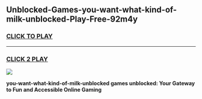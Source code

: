 
## Unblocked-Games-you-want-what-kind-of-milk-unblocked-Play-Free-92m4y
<h3>
<a href="https://premium76.site?title=you-want-what-kind-of-milk-unblocked&ref=10A">CLICK TO PLAY</a></h3>
<hr>

<h3>
<a href="https://premium76.site?title=you-want-what-kind-of-milk-unblocked&ref=10A">CLICK 2 PLAY</a>
  
</h3>

<a href="https://premium76.site?title=you-want-what-kind-of-milk-unblocked&ref=10A"><img src="https://clearcache.store/games.png"></a>


**you-want-what-kind-of-milk-unblocked games unblocked: Your Gateway to Fun and Accessible Online Gaming**
